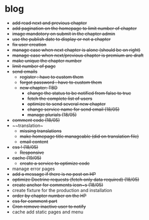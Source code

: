 blog
====

- ~~add read next and previous chapter~~
- ~~add pagination on the homepage to limit number of chapter~~
- ~~image mandotory on submit in the chapter admin~~
- ~~use the publish date to display or not a chapter~~
- ~~fix user creation~~
- ~~manage case when next chapter is alone (should be on right)~~
- ~~manage case when next/previous chapter is premium are draft~~
- ~~make unique the chapter number~~
- ~~limit number of page~~
- ~~send emails~~
    - ~~register : have to custom them~~ 
    - ~~forgot password : have to custom them~~
    - ~~new chapter: TBD~~
        - ~~change the status to be notified from false to true~~
        - ~~fetch the complete list of users~~
        - ~~optimize to send several new chapter~~ 
        - ~~change service name for send email (18/05)~~ 
        - ~~manage plurials (18/05)~~ 
- ~~comment code (18/05)~~ 
- ~~translation~
    - ~~missing translations~~ 
    - ~~make homepage title manageable (did on translation file)~~
    - ~~email content~~
- ~~css ! (18/05)~~ 
    - ~~Responsive~~ 
- ~~cache (19/05)~~ 
    - ~~create a service to optimize code~~
- manage error pages
- ~~add a message if there is no post on HP~~
- ~~optimize Doctrine requests (fetch only data required) (18/05)~~ 
- ~~create anchor for comments icon~s (18/05)~~
- create fixture for the production and installation
- ~~order by chapter number on the HP~~
- ~~css for comment part~~
- ~~Cron remove inactive user to notify~~
- cache add static pages and menu

 